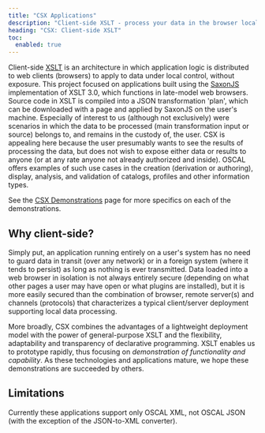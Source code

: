 ```yaml
---
title: "CSX Applications"
description: "Client-side XSLT - process your data in the browser locally"
heading: "CSX: Client-side XSLT"
toc:
  enabled: true
---
```


Client-side [XSLT](https://www.w3.org/TR/xslt-30/) is an architecture in which application logic is distributed to web clients (browsers) to apply to data under local control, without exposure. This project focused on applications built using the [SaxonJS](https://www.npmjs.com/package/saxon-js) implementation of XSLT 3.0, which functions in late-model web browsers. Source code in XSLT is compiled into a JSON transformation 'plan', which can be downloaded with a page and applied by SaxonJS on the user's machine. Especially of interest to us (although not exclusively) were scenarios in which the data to be processed (main transformation input or source) belongs to, and remains in the custody of, the user. CSX is appealing here because the user presumably wants to see the results of processing the data, but does not wish to expose either data or results to anyone (or at any rate anyone not already authorized and inside). OSCAL offers examples of such use cases in the creation (derivation or authoring), display, analysis, and validation of catalogs, profiles and other information types.

See the [CSX Demonstrations](/demos/csx) page for more specifics on each of the demonstrations.

## Why client-side?

Simply put, an application running entirely on a user's system has no need to guard data in transit (over any network) or in a foreign system (where it tends to persist) as long as nothing is ever transmitted. Data loaded into a web browser in isolation is not always entirely secure (depending on what other pages a user may have open or what plugins are installed), but it is more easily secured than the combination of browser, remote server(s) and channels (protocols) that characterizes a typical client/server deployment supporting local data processing.

More broadly, CSX combines the advantages of a lightweight deployment model with the power of general-purpose XSLT and the flexibility, adaptability and transparency of declarative programming. XSLT enables us to prototype rapidly, thus focusing on *demonstration of functionality and capability*. As these technologies and applications mature, we hope these demonstrations are succeeded by others.

## Limitations

Currently these applications support only OSCAL XML, not OSCAL JSON (with the exception of the JSON-to-XML converter).




